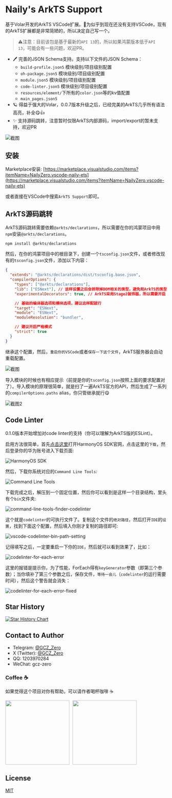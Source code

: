 # Naily's ArkTS Support

基于Volar开发的ArkTS VSCode扩展。🌹为似乎到现在还没有支持VSCode，现有的ArkTS扩展都是非常简陋的，所以决定自己写一个。

> ⚠️注意：目前该包是基于最新的`API 13`的，所以如果鸿蒙版本低于`API 13`，可能会有一些问题，欢迎PR。

- 🖊️ 完善的JSON Schema支持。支持以下文件的JSON Schema：
  - `build-profile.json5` 模块级别/项目级别配置
  - `oh-package.json5` 模块级别/项目级别配置
  - `module.json5` 模块级别/项目级别配置
  - `code-linter.json5` 模块级别/项目级别配置
  - `resources/element/`下所有的`color.json`等的kv值配置
  - `main_pages.json5`
- 🪐 得益于强大的Volar，0.0.7版本升级之后，已经完美的ArkTS几乎所有语法高亮，补全😋👍
- ✨ 支持源码跳转，注意暂时仅限ArkTS内部源码，import/export的暂未支持，欢迎PR

![截图](./screenshots/edit.gif)

## 安装

Marketplace安装: [https://marketplace.visualstudio.com/items?itemName=NailyZero.vscode-naily-ets](https://marketplace.visualstudio.com/items?itemName=NailyZero.vscode-naily-ets)

或者直接在VSCode中搜索`ArkTS Support`即可。

## ArkTS源码跳转

ArkTS源码跳转需要依赖`@arkts/declarations`，所以需要在你的鸿蒙项目中用`npm`安装`@arkts/declarations`。

```bash
npm install @arkts/declarations
```

然后，在你的鸿蒙项目中的根目录下，创建一个`tsconfig.json`文件，或者修改现有的`tsconfig.json`文件，添加以下内容：

```json
{
  "extends": "@arkts/declarations/dist/tsconfig.base.json",
  "compilerOptions": {
    "types": ["@arkts/declarations"],
    "lib": ["ESNext"], // 这样设置之后会排除掉DOM相关的类型，避免和ArkTS的类型冲突
    "experimentalDecorators": true, // ArkTS采用Stage2装饰器，所以需要开启

    // 基础的编译器选项和模块选项，建议这样配就行
    "target": "ESNext",
    "module": "ESNext",
    "moduleResolution": "bundler",

    // 建议开启严格模式
    "strict": true
  }
}
```

继承这个配置，然后，`重启你的VSCode`或者`保存一下这个文件`，ArkTS服务器会自动重载配置。

![截图](./screenshots/navigation-tip.png)

导入模块的时候也有相应提示（前提是你的`tsconfig.json`按照上面的要求配置对了）。导入模块的原理很简单，就是扫了一遍ArkTS官方的API，然后生成了一系列的`compilerOptions.paths` alias，你只管继承就行😋

![截图2](./screenshots/import-tip.png)

## Code Linter

0.1.0版本开始增加对code linter的支持（你可以理解为ArkTS版的ESLint）。

启用方法很简单，首先[点击这里](https://developer.huawei.com/consumer/cn/develop/)打开HarmonyOS SDK官网，点击这里的`下载`，然后登录你的华为账号进入下载页面:

![HarmonyOS SDK](./screenshots/harmony-sdk.png)

然后，下载你系统对应的`Command Line Tools`:

![Command Line Tools](./screenshots/command-line-tools.png)

下载完成之后，解压到一个固定位置，然后你可以看到是这样一个目录结构，里头有个`bin`文件夹:

![command-line-tools-finder-codelinter](./screenshots/command-line-tools-finder-codelinter.png)

这个就是`codelinter`的可执行文件了。复制这个文件的`绝对路径`，然后打开`IDE`的`设置`，找到下面这个配置，然后填入你刚才复制的路径即可:

![vscode-codelinter-bin-path-setting](./screenshots/vscode-codelinter-bin-path-setting.png)

记得填写之后，一定要重启一下你的`IDE`，然后就可以看到效果了，比如：

![codelinter-for-each-error](./screenshots/codelinter-for-each-error.png)

这里的报错是提示你，为了性能，ForEach得有`keyGenerator`参数（即第三个参数）；当你填补了第三个参数之后，保存文件，`等待一会儿`（`codelinter`的运行需要时间），然后这个警告就会消失：

![codelinter-for-each-error-fixed](./screenshots/codelinter-for-each-error-fixed.png)

## Star History

[![Star History Chart](https://api.star-history.com/svg?repos=Groupguanfang/arkTS&type=Date)](https://star-history.com/#Groupguanfang/arkTS&Date)

## Contact to Author

- Telegram: [@GCZ_Zero](https://t.me/GCZ_Zero)
- X (Twitter): [@GCZ_Zero](https://x.com/GCZ_Zero)
- QQ: 1203970284
- WeChat: gcz-zero

### Coffee ☕️

如果觉得这个项目对你有帮助，可以请作者喝杯咖啡 ☕️

<div style="display: flex; gap: 10px;">

<img src="./screenshots/wechat-pay.JPG" width="200" />

<img src="./screenshots/alipay.JPG" width="200" />

</div>

## License

[MIT](./LICENSE)
